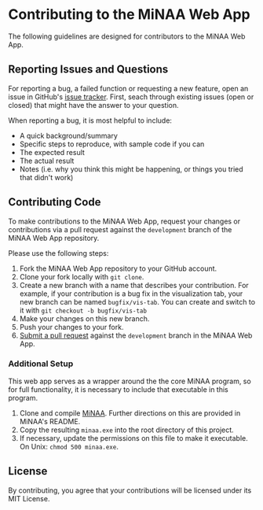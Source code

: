 # Contributing to the MiNAA Web App

The following guidelines are designed for contributors to the MiNAA Web App.

## Reporting Issues and Questions

For reporting a bug, a failed function or requesting a new feature, open an issue in GitHub's [issue tracker](https://github.com/solislemuslab/minaa-webapp/issues). First, seach through existing issues (open or closed) that might have the answer to your question.

When reporting a bug, it is most helpful to include:

- A quick background/summary
- Specific steps to reproduce, with sample code if you can
- The expected result
- The actual result
- Notes (i.e. why you think this might be happening, or things you tried that didn't work)

## Contributing Code

To make contributions to the MiNAA Web App, request your changes or contributions via a pull request against the `development` branch of the MiNAA Web App repository.

Please use the following steps:

1. Fork the MiNAA Web App repository to your GitHub account.
2. Clone your fork locally with `git clone`.
3. Create a new branch with a name that describes your contribution. For example, if your contribution is a bug fix in the visualization tab, your new branch can be named `bugfix/vis-tab`. You can create and switch to it with `git checkout -b bugfix/vis-tab`
4. Make your changes on this new branch.
5. Push your changes to your fork.
6. [Submit a pull request](https://github.com/solislemuslab/minaa-webapp/pulls) against the `development` branch in the MiNAA Web App.

### Additional Setup

This web app serves as a wrapper around the the core MiNAA program, so for full functionality, it is necessary to include that executable in this program.

1. Clone and compile [MiNAA](https://github.com/solislemuslab/minaa). Further directions on this are provided in MiNAA's README.
2. Copy the resulting `minaa.exe` into the root directory of this project.
3. If necessary, update the permissions on this file to make it executable.
  On Unix: `chmod 500 minaa.exe`.

## License

By contributing, you agree that your contributions will be licensed under its MIT License.
